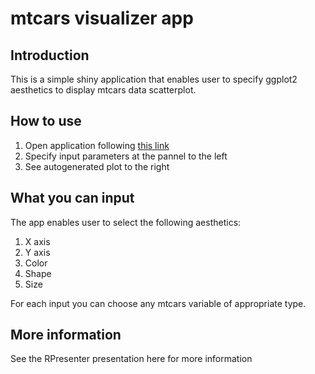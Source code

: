 # mtcars visualizer app

## Introduction

This is a simple shiny application that enables user to specify ggplot2 aesthetics to display mtcars data scatterplot. 

## How to use

1. Open application following [this link](https://elborh.shinyapps.io/mtcars-visualizer/)
2. Specify input parameters at the pannel to the left
3. See autogenerated plot to the right

## What you can input

The app enables user to select the following aesthetics:

1. X axis
2. Y axis
3. Color
4. Shape
5. Size

For each input you can choose any mtcars variable of appropriate type.

## More information

See the RPresenter presentation here for more information
